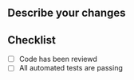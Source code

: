 ## Describe your changes

<!--
Please include a summary of the changes and the related issue. Please also include relevant motivation and context. List any dependencies that are required for this change.

Fixes # (issue)
-->

## Checklist

- [ ] Code has been reviewd
- [ ] All automated tests are passing
